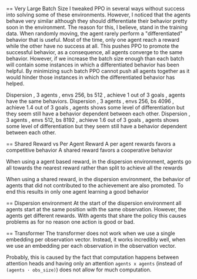 
== Very Large Batch Size
I tweaked PPO in several ways without success into solving some of these environments.
However, I noticed that the agents behave very similar although they should differentiate their behavior pretty soon in the environment.
The reason for this, I believe, stand in the training data.
When randomly moving, the agent rarely perform a "differentiated" behavior that is useful.
Most of the time, only one agent reach a reward while the other have no success at all. 
This pushes PPO to promote the successful behavior, as a consequence, all agents converge to the same behavior.
However, if we increase the batch size enough than each batch will contain some instances in which a differentiated behavior has been helpful.
By minimizing such batch PPO cannot push all agents together as it would hinder those instances in which the differentiated behavior has helped.

Dispersion , 3 agents , envs 256, bs 512  , achieve 1 out of 3 goals   , agents have the same behaviors.
Dispersion , 3 agents , envs 256, bs 4096 , achieve 1.4 out of 3 goals , agents shows some level of differentiation but they seem still have a behavior dependent between each other.
Dispersion , 3 agents , envs 512, bs 8192 , achieve 1.6 out of 3 goals , agents shows some level of differentiation but they seem still have a behavior dependent between each other.



== Shared Reward vs Per Agent Reward
A per agent rewards favors a competitive behavior
A shared reward favors a cooperative behavior

When using a agent based reward, in the dispersion environment, agents go all
towards the nearest reward rather than split to achieve all the rewards

When using a shared reward, in the dispersion environment, the behavior of agents that did not contributed to the achievement 
are also promoted. To end this results in only one agent learning a good behavior

== Dispersion environment
At the start of the dispersion environment all agents start at the same position
with the same observation.
However, the agents get different rewards. 
With agents that share the policy this causes problems
as for no reason one action is good or bad.

== Transformer
The transformer does not work when we use a single embedding per observation vector.
Instead, it works incredibly well, when we use an embedding per each observation in the observation vector.

Probably, this is caused by the fact that computation happens between attention heads
and having only an attention `agents x agents` (instead of `(agents · obs_size)`) does not 
allow for much computation.
